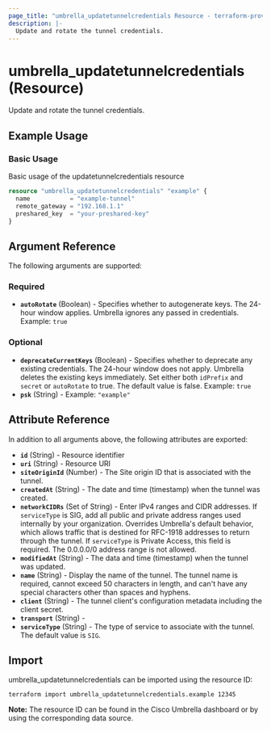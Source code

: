 ```yaml
---
page_title: "umbrella_updatetunnelcredentials Resource - terraform-provider-umbrella"
description: |-
  Update and rotate the tunnel credentials.
---
```


# umbrella_updatetunnelcredentials (Resource)

Update and rotate the tunnel credentials.

## Example Usage


### Basic Usage

Basic usage of the updatetunnelcredentials resource

```terraform
resource "umbrella_updatetunnelcredentials" "example" {
  name           = "example-tunnel"
  remote_gateway = "192.168.1.1"
  preshared_key  = "your-preshared-key"
}
```



## Argument Reference

The following arguments are supported:

### Required

- **`autoRotate`** (Boolean) - Specifies whether to autogenerate keys. The 24-hour window applies. Umbrella ignores any passed in credentials. Example: `true`


### Optional

- **`deprecateCurrentKeys`** (Boolean) - Specifies whether to deprecate any existing credentials. The 24-hour window does not apply. Umbrella deletes the existing keys immediately. Set either both `idPrefix` and `secret` or `autoRotate` to true. The default value is false. Example: `true`
- **`psk`** (String) -  Example: `"example"`


## Attribute Reference

In addition to all arguments above, the following attributes are exported:

- **`id`** (String) - Resource identifier
- **`uri`** (String) - Resource URI
- **`siteOriginId`** (Number) - The Site origin ID that is associated with the tunnel.
- **`createdAt`** (String) - The date and time (timestamp) when the tunnel was created.
- **`networkCIDRs`** (Set of String) - Enter IPv4 ranges and CIDR addresses. If `serviceType` is SIG, add all public and private address ranges used internally by your organization. Overrides Umbrella's default behavior, which allows traffic that is destined for RFC-1918 addresses to return through the tunnel. If `serviceType` is Private Access, this field is required. The 0.0.0.0/0 address range is not allowed.
- **`modifiedAt`** (String) - The data and time (timestamp) when the tunnel was updated.
- **`name`** (String) - Display the name of the tunnel. The tunnel name is required, cannot exceed 50 characters in length, and can't have any special characters other than spaces and hyphens.
- **`client`** (String) - The tunnel client's configuration metadata including the client secret.
- **`transport`** (String) - 
- **`serviceType`** (String) - The type of service to associate with the tunnel. The default value is `SIG`.



## Import

umbrella_updatetunnelcredentials can be imported using the resource ID:

```shell
terraform import umbrella_updatetunnelcredentials.example 12345
```

**Note:** The resource ID can be found in the Cisco Umbrella dashboard or by using the corresponding data source.

